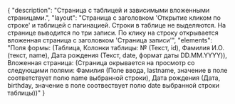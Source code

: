 {
"description": "Страница с таблицей и зависимыми вложенными страницами.",
"layout": "Страница с заголовком 'Открытие кликом по строке' и таблицей с пагинацией. Строки в таблице не выделяются. На странице выводится по три записи. По клику на строку открывается вложенная страница с заголовком 'Страница записи'",
"elements": "Поля формы: (Таблица, Колонки таблицы: № (Текст, id), Фамилия И.О. (текст, name), Дата рождения (Текст, date, формат даты DD.MM.YYYY)),
Вложенная страница: (Страница окрывается на просмотр со следующими полями: Фамилия (Поле ввода, lastname, значение в поле соответствует полю name выбранной строки), Дата рождения (Дата, birthday, значение в поле соотвествует полю date выбранной строки таблицы))"
}